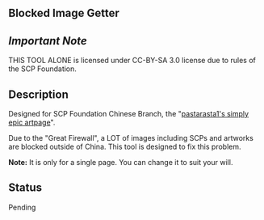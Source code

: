 Blocked Image Getter
----
## __*Important Note*__ 
THIS TOOL ALONE is licensed under CC-BY-SA 3.0 license due to rules of the SCP Foundation.

## Description
Designed for SCP Foundation Chinese Branch, the "[pastarasta1's simply epic artpage](http://www.scp-wiki.net/pastarasta1-s-simply-epic-artpage)".

Due to the "Great Firewall", a LOT of images including SCPs and artworks are blocked outside of China.
This tool is designed to fix this problem.

**Note:** It is only for a single page. You can change it to suit your will.

## Status
Pending